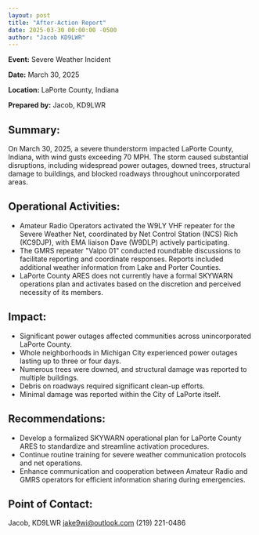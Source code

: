 ```yaml
---
layout: post
title: "After-Action Report"
date: 2025-03-30 00:00:00 -0500
author: "Jacob KD9LWR"
---
```


**Event:** Severe Weather Incident

**Date:** March 30, 2025

**Location:** LaPorte County, Indiana

**Prepared by:** Jacob, KD9LWR

## Summary:

On March 30, 2025, a severe thunderstorm impacted LaPorte
County, Indiana, with wind gusts exceeding 70 MPH. The storm
caused substantial disruptions, including widespread power
outages, downed trees, structural damage to buildings, and
blocked roadways throughout unincorporated areas.

## Operational Activities:

- Amateur Radio Operators activated the W9LY VHF repeater for
  the Severe Weather Net, coordinated by Net Control Station
  (NCS) Rich (KC9DJP), with EMA liaison Dave (W9DLP) actively
  participating.
- The GMRS repeater "Valpo 01" conducted roundtable discussions
  to facilitate reporting and coordinate responses. Reports
  included additional weather information from Lake and
  Porter Counties.
- LaPorte County ARES does not currently have a formal SKYWARN
  operations plan and activates based on the discretion and
  perceived necessity of its members.

## Impact:

- Significant power outages affected communities across
  unincorporated LaPorte County.
- Whole neighborhoods in Michigan City experienced power
  outages lasting up to three or four days.
- Numerous trees were downed, and structural damage was
  reported to multiple buildings.
- Debris on roadways required significant clean-up efforts.
- Minimal damage was reported within the City of LaPorte itself.

## Recommendations:

- Develop a formalized SKYWARN operational plan for LaPorte
  County ARES to standardize and streamline activation procedures.
- Continue routine training for severe weather communication
  protocols and net operations.
- Enhance communication and cooperation between Amateur Radio
  and GMRS operators for efficient information sharing during
  emergencies.

## Point of Contact:
Jacob, KD9LWR jake9wi@outlook.com (219) 221-0486

